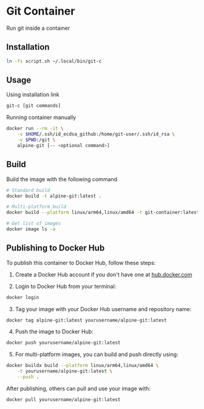 # Git Container

Run git inside a container

## Installation

```bash
ln -fs script.sh ~/.local/bin/git-c
```

## Usage

Using installation link

```bash
git-c [git commands]
```

Running container manually

```bash
docker run --rm -it \
    -v $HOME/.ssh/id_ecdsa_github:/home/git-user/.ssh/id_rsa \
    -v $PWD:/git \
    alpine-git [-- <optional command>]
```

## Build

Build the image with the following command

```bash
# Standard build
docker build -t alpine-git:latest .

# Multi-platform build
docker build --platform linux/arm64,linux/amd64 -t git-container:latest .

# Get list of images
docker image ls -a
```

## Publishing to Docker Hub

To publish this container to Docker Hub, follow these steps:

1. Create a Docker Hub account if you don't have one at [hub.docker.com](https://hub.docker.com)

2. Login to Docker Hub from your terminal:

```bash
docker login
```

3. Tag your image with your Docker Hub username and repository name:

```bash
docker tag alpine-git:latest yourusername/alpine-git:latest
```

4. Push the image to Docker Hub:

```bash
docker push yourusername/alpine-git:latest
```

5. For multi-platform images, you can build and push directly using:

```bash
docker buildx build --platform linux/arm64,linux/amd64 \
    -t yourusername/alpine-git:latest \
    --push .
```

After publishing, others can pull and use your image with:

```bash
docker pull yourusername/alpine-git:latest
```
